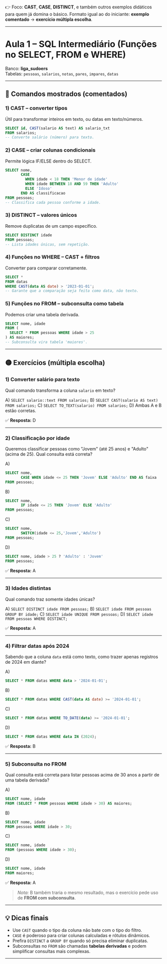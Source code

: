 👉 Foco: **CAST**, **CASE**, **DISTINCT**, e também outros exemplos didáticos para quem já domina o básico.
Formato igual ao do iniciante: **exemplo comentado** → **exercício múltipla escolha**.

---

# Aula 1 – SQL Intermediário (Funções no SELECT, FROM e WHERE)

Banco: **liga_sudoers**  
Tabelas: `pessoas`, `salarios`, `notas`, `pares`, `impares`, `datas`

---

## 🔧 Comandos mostrados (comentados)

### 1) CAST – converter tipos
Útil para transformar inteiros em texto, ou datas em texto/números.

```sql
SELECT id, CAST(salario AS text) AS salario_txt
FROM salarios;
-- Converte salário (número) para texto.
````

### 2) CASE – criar colunas condicionais

Permite lógica IF/ELSE dentro do SELECT.

```sql
SELECT nome,
       CASE 
         WHEN idade < 18 THEN 'Menor de idade'
         WHEN idade BETWEEN 18 AND 59 THEN 'Adulto'
         ELSE 'Idoso'
       END AS classificacao
FROM pessoas;
-- Classifica cada pessoa conforme a idade.
```

### 3) DISTINCT – valores únicos

Remove duplicatas de um campo específico.

```sql
SELECT DISTINCT idade 
FROM pessoas;
-- Lista idades únicas, sem repetição.
```

### 4) Funções no WHERE – CAST + filtros

Converter para comparar corretamente.

```sql
SELECT * 
FROM datas
WHERE CAST(data AS date) > '2023-01-01';
-- Garante que a comparação seja feita como data, não texto.
```

### 5) Funções no FROM – subconsulta como tabela

Podemos criar uma tabela derivada.

```sql
SELECT nome, idade
FROM (
  SELECT * FROM pessoas WHERE idade > 25
) AS maiores;
-- Subconsulta vira tabela 'maiores'.
```

---

## 🟡 Exercícios (múltipla escolha)

### 1) Converter salário para texto

Qual comando transforma a coluna `salario` em texto?

A) `SELECT salario::text FROM salarios;`
B) `SELECT CAST(salario AS text) FROM salarios;`
C) `SELECT TO_TEXT(salario) FROM salarios;`
D) Ambas A e B estão corretas.

✅ **Resposta:** D

---

### 2) Classificação por idade

Queremos classificar pessoas como "Jovem" (até 25 anos) e "Adulto" (acima de 25). Qual consulta está correta?

A)

```sql
SELECT nome,
       CASE WHEN idade <= 25 THEN 'Jovem' ELSE 'Adulto' END AS faixa
FROM pessoas;
```

B)

```sql
SELECT nome,
       IF idade <= 25 THEN 'Jovem' ELSE 'Adulto'
FROM pessoas;
```

C)

```sql
SELECT nome,
       SWITCH(idade <= 25,'Jovem','Adulto')
FROM pessoas;
```

D)

```sql
SELECT nome, idade > 25 ? 'Adulto' : 'Jovem'
FROM pessoas;
```

✅ **Resposta:** A

---

### 3) Idades distintas

Qual comando traz somente idades únicas?

A) `SELECT DISTINCT idade FROM pessoas;`
B) `SELECT idade FROM pessoas GROUP BY idade;`
C) `SELECT idade UNIQUE FROM pessoas;`
D) `SELECT idade FROM pessoas WHERE DISTINCT;`

✅ **Resposta:** A

---

### 4) Filtrar datas após 2024

Sabendo que a coluna `data` está como texto, como trazer apenas registros de 2024 em diante?

A)

```sql
SELECT * FROM datas WHERE data > '2024-01-01';
```

B)

```sql
SELECT * FROM datas WHERE CAST(data AS date) >= '2024-01-01';
```

C)

```sql
SELECT * FROM datas WHERE TO_DATE(data) >= '2024-01-01';
```

D)

```sql
SELECT * FROM datas WHERE data IN (2024);
```

✅ **Resposta:** B

---

### 5) Subconsulta no FROM

Qual consulta está correta para listar pessoas acima de 30 anos a partir de uma tabela derivada?

A)

```sql
SELECT nome, idade
FROM (SELECT * FROM pessoas WHERE idade > 30) AS maiores;
```

B)

```sql
SELECT nome, idade
FROM pessoas WHERE idade > 30;
```

C)

```sql
SELECT nome, idade
FROM (pessoas WHERE idade > 30);
```

D)

```sql
SELECT nome, idade
FROM maiores;
```

✅ **Resposta:** A

> *Nota:* B também traria o mesmo resultado, mas o exercício pede uso de **FROM com subconsulta**.

---

## 💡 Dicas finais

* Use `CAST` quando o tipo da coluna não bate com o tipo do filtro.
* `CASE` é poderoso para criar colunas calculadas e rótulos dinâmicos.
* Prefira `DISTINCT` a `GROUP BY` quando só precisa eliminar duplicatas.
* Subconsultas no `FROM` são chamadas **tabelas derivadas** e podem simplificar consultas mais complexas.

---

